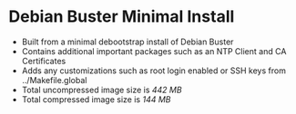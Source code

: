 # Debian Buster Minimal Install

- Built from a minimal debootstrap install of Debian Buster
- Contains additional important packages such as an NTP Client and CA Certificates
- Adds any customizations such as root login enabled or SSH keys from ../Makefile.global
- Total uncompressed image size is *442 MB*
- Total compressed image size is *144 MB*
